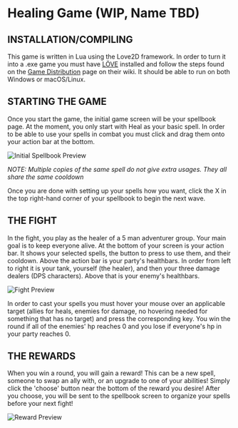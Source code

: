 # Healing Game (WIP, Name TBD)

INSTALLATION/COMPILING
------------------

This game is written in Lua using the Love2D framework. In order to turn it into a .exe game you must have [LÖVE](https://love2d.org/) installed and follow the steps found on the [Game Distribution](https://love2d.org/wiki/Game_Distribution) page on their wiki.
It should be able to run on both Windows or macOS/Linux.


STARTING THE GAME
------------------------
Once you start the game, the initial game screen will be your spellbook page. At the moment, you only start with Heal as your basic spell. In order to be able to use your spells in combat you must click and drag them onto your action bar at the bottom.

![Initial Spellbook Preview](https://user-images.githubusercontent.com/75288346/213581892-a1bc3d83-0412-4e51-9f73-93150828aff6.png)

*NOTE: Multiple copies of the same spell do not give extra usages. They all share the same cooldown*

Once you are done with setting up your spells how you want, click the X in the top right-hand corner of your spellbook to begin the next wave.

THE FIGHT
------------------------
In the fight, you play as the healer of a 5 man adventurer group. Your main goal is to keep everyone alive. At the bottom of your screen is your action bar. It shows your selected spells, the button to press to use them, and their cooldown. Above the action bar is your party's healthbars. In order from left to right it is your tank, yourself (the healer), and then your three damage dealers (DPS characters). Above that is your enemy's healthbars.

![Fight Preview](https://user-images.githubusercontent.com/75288346/213583860-13631f64-b515-4754-86c5-3ab2bcea9164.png)

In order to cast your spells you must hover your mouse over an applicable target (allies for heals, enemies for damage, no hovering needed for something that has no target) and press the corresponding key. You win the round if all of the enemies' hp reaches 0 and you lose if everyone's hp in your party reaches 0.

THE REWARDS
-----------------------
When you win a round, you will gain a reward! This can be a new spell, someone to swap an ally with, or an upgrade to one of your abilities! Simply click the 'choose' button near the bottom of the reward you desire! After you choose, you will be sent to the spellbook screen to organize your spells before your next fight!

![Reward Preview](https://user-images.githubusercontent.com/75288346/213584412-2ad3b250-598b-4469-a086-e173e23200da.png)

